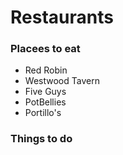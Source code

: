 # Restaurants

### Placees to eat
* Red Robin
* Westwood Tavern
* Five Guys
* PotBellies
* Portillo's

### Things to do
